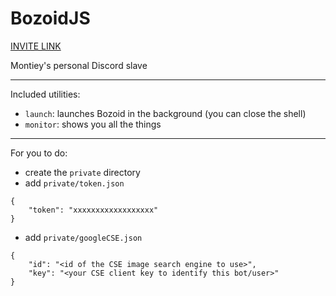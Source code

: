 # BozoidJS

[INVITE LINK](https://discordapp.com/oauth2/authorize?client_id=406249641139634178&scope=bot&permissions=8)

Montiey's personal Discord slave

---

Included utilities:
* `launch`: launches Bozoid in the background (you can close the shell)
* `monitor`: shows you all the things

---

For you to do:
* create the `private` directory
* add `private/token.json`

```
{
	"token": "xxxxxxxxxxxxxxxxxx"
}
```

* add `private/googleCSE.json`

```
{
	"id": "<id of the CSE image search engine to use>",
	"key": "<your CSE client key to identify this bot/user>"
}
